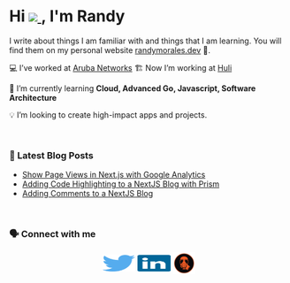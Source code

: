 <h1 align="left">Hi
  <a href="https://www.randymorales.dev">
    <img src="https://media.giphy.com/media/hvRJCLFzcasrR4ia7z/giphy.gif" width="40px">
  </a>, I'm Randy
</h1>

I write about things I am familiar with and things that I am learning. You will find them on my personal website [randymorales.dev](https://randymorales.dev) 📝.

💻 I’ve worked at [Aruba Networks](https://www.arubanetworks.com/products/switches/)
🏗️ Now I’m working at [Huli](https://www.huli.io)

🌱 I’m currently learning **Cloud, Advanced Go, Javascript, Software Architecture**

💡 I’m looking to create high-impact apps and projects.

</br>

<h3 align="left">📕 Latest Blog Posts</h3>

<!-- BLOG-POST-LIST:START -->
- [Show Page Views in Next.js with Google Analytics](https://randymorales.dev/blog/show-page-views-with-google-analytics-nextjs)
- [Adding Code Highlighting to a NextJS Blog with Prism](https://randymorales.dev/blog/adding-code-highlighting-to-nextjs)
- [Adding Comments to a NextJS Blog](https://randymorales.dev/blog/adding-comments-to-my-blog)
<!-- BLOG-POST-LIST:END -->


</br>

<h3 align="left">🗣 Connect with me</h3>
<p align="center">
<a href="https://twitter.com/randymoralesg"><img align="center" src="images/twitter.svg" alt="randymoralesg" height="30" width="60" /></a>
<a href="https://linkedin.com/in/randymoralesg"><img align="center" src="images/linkedin-icon-2.svg" alt="randymoralesg" height="30" width="60" /></a>
<a href="https://randymorales.dev/rss.xml"><img align="center" src="images/logo.png" alt="https://randymorales.dev/rss.xml" height="40" width="40" /></a>
</p>
